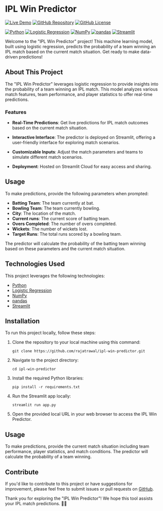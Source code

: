 # IPL Win Predictor

[![Live Demo](https://img.shields.io/badge/Live%20Demo-View%20Predictor-brightgreen)](https://ipl-match-predictor.streamlit.app/)
[![GitHub Repository](https://img.shields.io/badge/GitHub%20Repo-IPL%20Win%20Predictor-green)](https://github.com/rajatrawal/ipl-win-predictor)
[![GitHub License](https://img.shields.io/badge/license-MIT-blue.svg)](LICENSE)

[![Python](https://img.shields.io/badge/Python-3.9-blue)](https://www.python.org/)
[![Logistic Regression](https://img.shields.io/badge/Logistic%20Regression-Model-blue)](https://scikit-learn.org/stable/modules/generated/sklearn.linear_model.LogisticRegression.html)
[![NumPy](https://img.shields.io/badge/NumPy-1.19-blue)](https://numpy.org/)
[![pandas](https://img.shields.io/badge/pandas-1.2-blue)](https://pandas.pydata.org/)
[![Streamlit](https://img.shields.io/badge/Streamlit-0.80-blue)](https://www.streamlit.io/)

Welcome to the "IPL Win Predictor" project! This machine learning model, built using logistic regression, predicts the probability of a team winning an IPL match based on the current match situation. Get ready to make data-driven predictions!

## About This Project

The "IPL Win Predictor" leverages logistic regression to provide insights into the probability of a team winning an IPL match. This model analyzes various match features, team performance, and player statistics to offer real-time predictions.

### Features

- **Real-Time Predictions**: Get live predictions for IPL match outcomes based on the current match situation.

- **Interactive Interface**: The predictor is deployed on Streamlit, offering a user-friendly interface for exploring match scenarios.

- **Customizable Inputs**: Adjust the match parameters and teams to simulate different match scenarios.

- **Deployment**: Hosted on Streamlit Cloud for easy access and sharing.

## Usage

To make predictions, provide the following parameters when prompted:

- **Batting Team**: The team currently at bat.
- **Bowling Team**: The team currently bowling.
- **City**: The location of the match.
- **Current runs**: The current score of batting team.
- **Overs Completed**: The number of overs completed.
- **Wickets**: The number of wickets lost.
- **Target Runs**: The total runs scored by a bowling team.

The predictor will calculate the probability of the batting team winning based on these parameters and the current match situation.


## Technologies Used

This project leverages the following technologies:

- [Python](https://www.python.org/)
- [Logistic Regression](https://scikit-learn.org/stable/modules/generated/sklearn.linear_model.LogisticRegression.html)
- [NumPy](https://numpy.org/)
- [pandas](https://pandas.pydata.org/)
- [Streamlit](https://www.streamlit.io/)

## Installation

To run this project locally, follow these steps:

1. Clone the repository to your local machine using this command:

   ```shell
   git clone https://github.com/rajatrawal/ipl-win-predictor.git
   ```

2. Navigate to the project directory:

   ```shell
   cd ipl-win-predictor
   ```

3. Install the required Python libraries:

   ```shell
   pip install -r requirements.txt
   ```

4. Run the Streamlit app locally:

   ```shell
   streamlit run app.py
   ```

5. Open the provided local URL in your web browser to access the IPL Win Predictor.

## Usage

To make predictions, provide the current match situation including team performance, player statistics, and match conditions. The predictor will calculate the probability of a team winning.



## Contribute

If you'd like to contribute to this project or have suggestions for improvement, please feel free to submit issues or pull requests on [GitHub](https://github.com/rajatrawal/ipl-win-predictor).

Thank you for exploring the "IPL Win Predictor"! We hope this tool assists your IPL match predictions. 🏏🌟

